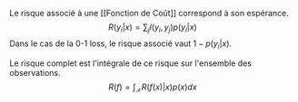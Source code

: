 

Le risque associé à une [[Fonction de Coût]] correspond à son espérance.
$$R(y_i|x) = \sum_j l(y_i,y_j)p(y_i|x)$$
Dans le cas de la 0-1 loss, le risque associé vaut $1 - p(y_i|x)$.

Le risque complet est l'intégrale de ce risque sur l'ensemble des observations.
$$R(f) = \int_\mathcal{X} R(f(x)|x)p(x)dx$$